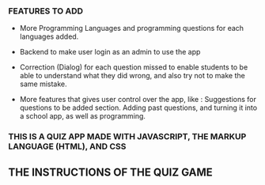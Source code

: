 ### FEATURES TO ADD

- More Programming Languages and programming questions for each languages added.
- Backend to make user login as an admin to use the app

- Correction (Dialog) for each question missed to enable students to be able to understand what they did wrong, and also try not to make the same mistake.

- More features that gives user control over the app, like : Suggestions for questions to be added section. Adding past questions, and turning it into a school app, as well as programming.

### THIS IS A QUIZ APP MADE WITH JAVASCRIPT, THE MARKUP LANGUAGE (HTML), AND CSS

## THE INSTRUCTIONS OF THE QUIZ GAME
